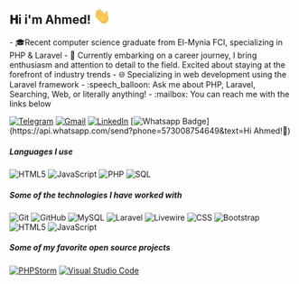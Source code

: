 <h2> 𝐇i i'm Ahmed! <img src="https://github.com/ABSphreak/ABSphreak/blob/master/gifs/Hi.gif" width="30px"></h2>
- 🎓Recent computer science graduate from El-Mynia FCI, specializing in PHP & Laravel
- 🚀 Currently embarking on a career journey, I bring enthusiasm and attention to detail to the field. Excited about staying at the forefront of industry trends
- 🌐 Specializing in web development using the Laravel framework
- :speech_balloon: Ask me about PHP, Laravel, Searching, Web, or literally anything!
- :mailbox: You can reach me with the links below

[![Telegram](https://img.shields.io/badge/-TELEGRAM-2CA5E0?style=for-the-badge&logo=telegram&logoColor=white)](https://t.me/Ahmed_abd_Ellatif)
[![Gmail](https://img.shields.io/badge/-GMAIL-D14836?style=for-the-badge&logo=gmail&logoColor=white)](mailto:ahmed.abd.ellatif.mo7@gmail.com)
[![LinkedIn](https://img.shields.io/badge/-LINKEDIN-0077B5?style=for-the-badge&logo=linkedin&logoColor=white)](https://www.linkedin.com/in/ahmed-abd-ellatif-99b10124a/)
[![Whatsapp Badge](https://img.shields.io/badge/-WHATSAPP-25D366?style=for-the-badge&logo=whatsapp&logoColor=white&link=https://api.whatsapp.com/send?phone=573008754649&text=Olá!)](https://api.whatsapp.com/send?phone=573008754649&text=Hi Ahmed!🖖)

##### Languages I use



![HTML5](https://img.shields.io/badge/-HTML5-000000?style=flat&logo=html5)
![JavaScript](https://img.shields.io/badge/-JavaScript-000000?style=flat&logo=javascript)
![PHP](https://img.shields.io/badge/-PHP-777BB4?style=flat&logo=php&logoColor=white)
![SQL](https://img.shields.io/badge/-SQL-000000?style=flat&logo=postgresql)

##### Some of the technologies I have worked with

![Git](https://img.shields.io/badge/-Git-222222?style=flat&logo=git&logoColor=F05032)
![GitHub](https://img.shields.io/badge/-GitHub-222222?style=flat&logo=github&logoColor=181717)
![MySQL](https://img.shields.io/badge/-MySQL-4479A1?style=flat&logo=mysql&logoColor=white)
![Laravel](https://img.shields.io/badge/-Laravel-FF2D20?style=flat&logo=laravel&logoColor=white)
![Livewire](https://img.shields.io/badge/-Livewire-0753A1?style=flat&logo=laravel&logoColor=white)
![CSS](https://img.shields.io/badge/-CSS-1572B6?style=flat&logo=css3&logoColor=white)
![Bootstrap](https://img.shields.io/badge/-Bootstrap-7952B3?style=flat&logo=bootstrap&logoColor=white)
![HTML5](https://img.shields.io/badge/-HTML5-E34F26?style=flat&logo=html5&logoColor=white)
![JavaScript](https://img.shields.io/badge/-JavaScript-F7DF1E?style=flat&logo=javascript&logoColor=black)


##### Some of my favorite open source projects
[![PHPStorm](https://img.shields.io/badge/-PHPStorm-222222?style=flat&logo=phpstorm&logoColor=white)](https://www.jetbrains.com/phpstorm/)
[![Visual Studio Code](https://img.shields.io/badge/-VSCode-444444?style=flat&logo=visual-studio-code&logoColor=007ACC)](https://github.com/microsoft/vscode)
